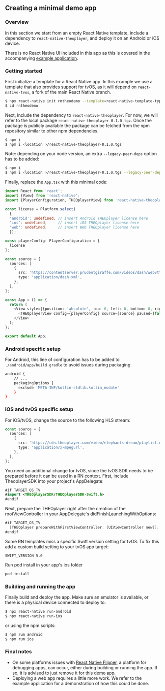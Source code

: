 ## Creating a minimal demo app

### Overview

In this section we start from an empty React Native template, include a dependency to `react-native-theoplayer`,
and deploy it on an Android or iOS device.

There is no React Native UI included in this app as this is covered in the accompanying [example application](example-app.md).

### Getting started

First initialize a template for a React Native app. In this example we use a template that also provides support for tvOS, as it will
depend on `react-native-tvos`, a fork of the main React Native branch.

```bash
$ npx react-native init rntheodemo --template=react-native-template-typescript-tv
$ cd rntheodemo
```

Next, include the dependency to `react-native-theoplayer`. For now, we will refer to the local package
`react-native-theoplayer-0.1.0.tgz`. Once the package is publicly available the package can be fetched from the npm repository
similar to other npm dependencies.

```bash
$ npm i
$ npm i <location >/react-native-theoplayer-0.1.0.tgz
```

Note: depending on your node version, an extra `--legacy-peer-deps` option has to be added:

```bash
$ npm i
$ npm i <location >/react-native-theoplayer-0.1.0.tgz --legacy-peer-deps
```

Finally, replace the `App.tsx` with this minimal code:

```typescript
import React from 'react';
import {View} from 'react-native';
import {PlayerConfiguration, THEOplayerView} from 'react-native-theoplayer';

const license = Platform.select(
  {
  'android': undefined, // insert Android THEOplayer license here
  'ios': undefined,     // insert iOS THEOplayer license here
  'web': undefined,     // insert Web THEOplayer license here
  });

const playerConfig: PlayerConfiguration = {
  license
};

const source = {
  sources: [
    {
      src: 'https://contentserver.prudentgiraffe.com/videos/dash/webvtt-embedded-in-isobmff/Manifest.mpd',
      type: 'application/dash+xml',
    },
  ],
};

const App = () => {
  return (
    <View style={{position: 'absolute', top: 0, left: 0, bottom: 0, right: 0}}>
      <THEOplayerView config={playerConfig} source={source} paused={false} />
    </View>
  );
};

export default App;
```

### Android specific setup
For Android, this line of configuration has to be added to `./android/app/build.gradle` to avoid issues during packaging:
```bash
android {
    // ...
    packagingOptions {
      exclude 'META-INF/kotlin-stdlib.kotlin_module'
    }
}
```

### iOS and tvOS specific setup
For iOS/tvOS, change the source to the following HLS stream:
```typescript
const source = {
  sources: [
    {
      src: 'https://cdn.theoplayer.com/video/elephants-dream/playlist.m3u8',
      type: 'application/x-mpegurl',
    },
  ],
};
```

You need an additional change for tvOS, since the tvOS SDK needs to be prepared before it can be used in a RN context. First, include TheoplayerSDK into your project's AppDelegate:
```swift
#if TARGET_OS_TV
#import <THEOplayerSDK/THEOplayerSDK-Swift.h>
#endif
```
Next, prepare the THEOplayer right after the creation of the rootViewController in your AppDelegate's didFinishLaunchingWithOptions:
```swift
#if TARGET_OS_TV
  [THEOplayer prepareWithFirstViewController: [UIViewController new]];
#endif
```

Some RN templates miss a specific Swift version setting for tvOS. To fix this add a custom build setting to your tvOS app target:
```
SWIFT_VERSION 5.0
```

Run pod install in your app's ios folder
```bash
pod install
```

### Building and running the app

Finally build and deploy the app. Make sure an emulator is available, or there is a physical
device connected to deploy to.

```bash
$ npx react-native run-android
$ npx react-native run-ios
```

or using the npm scripts:

```bash
$ npm run android
$ npm run ios
```

### Final notes

- On some platforms issues with [React Native Flipper](https://fbflipper.com/), a platform for debugging apps, can occur,
either during building or running the app. If so, it is advised to just remove it for this demo app.
- Deploying a web app requires a little more work. We refer to the example application for a demonstration of how this could be done.
